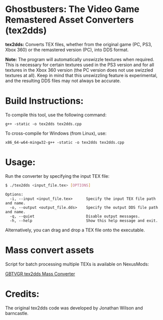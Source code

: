 # Ghostbusters: The Video Game Remastered Asset Converters (tex2dds)

**tex2dds:** Converts TEX files, whether from the original game (PC, PS3, Xbox 360) or the remastered version (PC), into DDS format.

**Note:** The program will automatically unswizzle textures when required.
This is necessary for certain textures used in the PS3 version and for all textures in the Xbox 360 version (the PC version does not use swizzled textures at all).
Keep in mind that this unswizzling feature is experimental, and the resulting DDS files may not always be accurate.


# Build Instructions:

To compile this tool, use the following command:

`g++ -static -o tex2dds tex2dds.cpp`

To cross-compile for Windows (from Linux), use:

`x86_64-w64-mingw32-g++ -static -o tex2dds tex2dds.cpp`


# Usage:

Run the converter by specifying the input TEX file:
```sh
$ ./tex2dds <input_file.tex> [OPTIONS]
```
```
Options:
  -i, --input <input_file.tex>      Specify the input TEX file path and name.
  -o, --output <output_file.dds>    Specify the output DDS file path and name.
  -q, --quiet                       Disable output messages.
  -h, --help                        Show this help message and exit.
```

Alternatively, you can drag and drop a TEX file onto the executable.


# Mass convert assets

Script for batch processing multiple TEXs is available on NexusMods:

[GBTVGR tex2dds Mass Converter](https://www.nexusmods.com/ghostbustersthevideogameremastered/mods/51)


# Credits:

The original tex2dds code was developed by Jonathan Wilson and barncastle.
